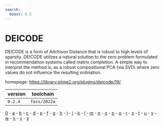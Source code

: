 ```yaml
---
search:
  boost: 0.5
---
```

# DEICODE

DEICODE is a form of Aitchison Distance that is robust to high levels of sparsity. DEICODE utilizes a natural solution to the zero problem formulated in recommendation systems called matrix completion. A simple way to interpret the method is, as a robust compositional PCA (via SVD) where zero values do not influence the resulting ordination.

*homepage*: <https://library.qiime2.org/plugins/deicode/19/>

version | toolchain
--------|----------
``0.2.4`` | ``foss/2022a``

[0](../0/index.md) - [a](../a/index.md) - [b](../b/index.md) - [c](../c/index.md) - [d](../d/index.md) - [e](../e/index.md) - [f](../f/index.md) - [g](../g/index.md) - [h](../h/index.md) - [i](../i/index.md) - [j](../j/index.md) - [k](../k/index.md) - [l](../l/index.md) - [m](../m/index.md) - [n](../n/index.md) - [o](../o/index.md) - [p](../p/index.md) - [q](../q/index.md) - [r](../r/index.md) - [s](../s/index.md) - [t](../t/index.md) - [u](../u/index.md) - [v](../v/index.md) - [w](../w/index.md) - [x](../x/index.md) - [y](../y/index.md) - [z](../z/index.md)

